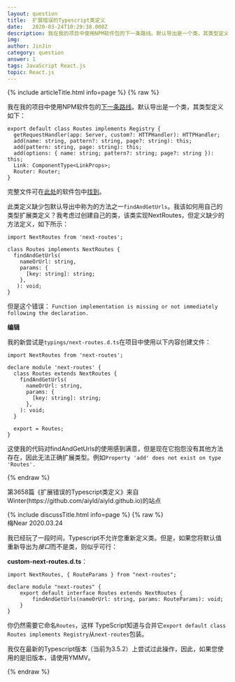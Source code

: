 ```yaml
---
layout: question
title:  扩展错误的Typescript类定义
date:   2020-03-24T10:29:38.000Z
description: 我在我的项目中使用NPM软件包的下一条路线。默认导出是一个类，其类型定义如下：export default class Routes implemen...
img: 
author: JinJin
category: question
answer: 1
tags: JavaScript React.js
topic: React.js
---
```

<div class="article-root">
  <div class="article">
    {% include articleTitle.html info=page %}
    {% raw %}
    <div class="article-content"><p><font style="vertical-align: inherit;"><font style="vertical-align: inherit;">我</font><font style="vertical-align: inherit;">在我的项目中</font><font style="vertical-align: inherit;">使用NPM软件包的</font></font><a href="https://github.com/fridays/next-routes/" rel="nofollow noreferrer"><font style="vertical-align: inherit;"><font style="vertical-align: inherit;">下一条路线</font></font></a><font style="vertical-align: inherit;"><font style="vertical-align: inherit;">。</font><font style="vertical-align: inherit;">默认导出是一个类，其类型定义如下：</font></font></p>

<pre><code>export default class Routes implements Registry {<font></font>
  getRequestHandler(app: Server, custom?: HTTPHandler): HTTPHandler;<font></font>
  add(name: string, pattern?: string, page?: string): this;<font></font>
  add(pattern: string, page: string): this;<font></font>
  add(options: { name: string; pattern?: string; page?: string }): this;<font></font>
  Link: ComponentType&lt;LinkProps&gt;;<font></font>
  Router: Router;<font></font>
}<font></font>
</code></pre>

<p><font style="vertical-align: inherit;"><font style="vertical-align: inherit;">完整文件可在</font></font><a href="https://github.com/fridays/next-routes/blob/master/typings/next-routes.d.ts" rel="nofollow noreferrer"><font style="vertical-align: inherit;"><font style="vertical-align: inherit;">此处</font></font></a><font style="vertical-align: inherit;"><font style="vertical-align: inherit;">的软件包中</font><a href="https://github.com/fridays/next-routes/blob/master/typings/next-routes.d.ts" rel="nofollow noreferrer"><font style="vertical-align: inherit;">找到</font></a><font style="vertical-align: inherit;">。</font></font></p>

<p><font style="vertical-align: inherit;"><font style="vertical-align: inherit;">此类定义缺少包默认导出中称为的方法之一</font></font><code>findAndGetUrls</code><font style="vertical-align: inherit;"><font style="vertical-align: inherit;">。</font><font style="vertical-align: inherit;">我该如何用自己的类型扩展类定义？</font><font style="vertical-align: inherit;">我考虑过创建自己的类，该类实现NextRoutes，但定义缺少的方法定义，如下所示：</font></font></p>

<pre><code>import NextRoutes from 'next-routes';<font></font>
<font></font>
class Routes implements NextRoutes {<font></font>
  findAndGetUrls(<font></font>
    nameOrUrl: string,<font></font>
    params: {<font></font>
      [key: string]: string;<font></font>
    },<font></font>
   ): void;<font></font>
}<font></font>
</code></pre>

<p><font style="vertical-align: inherit;"><font style="vertical-align: inherit;">但是这个错误： </font></font><code>Function implementation is missing or not immediately following the declaration.</code></p>

<p><strong><font style="vertical-align: inherit;"><font style="vertical-align: inherit;">编辑</font></font></strong></p>

<p><font style="vertical-align: inherit;"><font style="vertical-align: inherit;">我的新尝试是</font></font><code>typings/next-routes.d.ts</code><font style="vertical-align: inherit;"><font style="vertical-align: inherit;">在项目中使用以下内容</font><font style="vertical-align: inherit;">创建</font><font style="vertical-align: inherit;">文件：</font></font></p>

<pre><code>import NextRoutes from 'next-routes';<font></font>
<font></font>
declare module 'next-routes' {<font></font>
  class Routes extends NextRoutes {<font></font>
    findAndGetUrls(<font></font>
      nameOrUrl: string,<font></font>
      params: {<font></font>
        [key: string]: string;<font></font>
      },<font></font>
    ): void;<font></font>
  }<font></font>
<font></font>
  export = Routes;<font></font>
}<font></font>
</code></pre>

<p><font style="vertical-align: inherit;"><font style="vertical-align: inherit;">这使我的代码对findAndGetUrls的使用感到满意，但是现在它抱怨没有其他方法存在，因此无法正确扩展类型。</font><font style="vertical-align: inherit;">例如</font></font><code>Property 'add' does not exist on type 'Routes'.</code> </p></div>
    {% endraw %}
  </div>
  <p class="winter_mark">第3658篇《扩展错误的Typescript类定义》来自Winter(https://github.com/aiyld/aiyld.github.io)的站点</p>
  <div class="discuss-wrapper">
    {% include discussTitle.html info=page %}
    {% raw %}
    <div class="discuss-item">
        <div class="discuss-parent">
          <div class="discuss-meta">
            <span class="discuss-user">梅Near</span>
            <span class="discuss-time">2020.03.24</span>
          </div>
          <div class="discuss-comment"><p><font style="vertical-align: inherit;"><font style="vertical-align: inherit;">我已经玩了一段时间，Typescript不允许您重新定义类。</font><font style="vertical-align: inherit;">但是，如果您将默认值重新导出为</font></font><em><font style="vertical-align: inherit;"><font style="vertical-align: inherit;">接口</font></font></em><font style="vertical-align: inherit;"><font style="vertical-align: inherit;">而不是类</font><font style="vertical-align: inherit;">，则似乎可行</font><font style="vertical-align: inherit;">：</font></font></p>

<p><strong><font style="vertical-align: inherit;"><font style="vertical-align: inherit;">custom-next-routes.d.ts</font></font></strong><font style="vertical-align: inherit;"><font style="vertical-align: inherit;">：</font></font></p>

<pre><code>import NextRoutes, { RouteParams } from "next-routes";<font></font>
<font></font>
declare module "next-routes" {<font></font>
    export default interface Routes extends NextRoutes {<font></font>
        findAndGetUrls(nameOrUrl: string, params: RouteParams): void;<font></font>
    }<font></font>
}<font></font>
</code></pre>

<p><font style="vertical-align: inherit;"><font style="vertical-align: inherit;">你仍然需要它命名</font></font><code>Routes</code><font style="vertical-align: inherit;"><font style="vertical-align: inherit;">，这样 TypeScript知道与合并它</font></font><code>export default class Routes implements Registry</code><font style="vertical-align: inherit;"><font style="vertical-align: inherit;">从</font></font><code>next-routes</code><font style="vertical-align: inherit;"><font style="vertical-align: inherit;">包装。</font></font></p>

<p><font style="vertical-align: inherit;"><font style="vertical-align: inherit;">我仅在最新的Typescript版本（当前为3.5.2）上尝试过此操作，因此，如果您使用的是旧版本，请使用YMMV。</font></font></p></div>
        </div></div>
    {% endraw %}
  </div>
<div>
